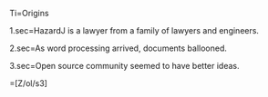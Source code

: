 Ti=Origins

1.sec=HazardJ is a lawyer from a family of lawyers and engineers.

2.sec=As word processing arrived, documents ballooned.

3.sec=Open source community seemed to have better ideas.

=[Z/ol/s3]